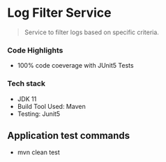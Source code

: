 # Log Filter Service
> Service to filter logs based on specific criteria.

### Code Highlights
* 100% code coeverage with JUnit5 Tests


### Tech stack
* JDK 11
* Build Tool Used: Maven
* Testing: Junit5

## Application test commands
* mvn clean test


